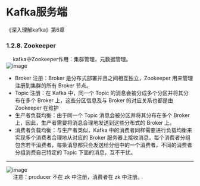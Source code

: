 

# Kafka服务端  
《深入理解kafka》第6章


### 1.2.8. Zookeeper  
&emsp; kafka中Zookeeper作用：集群管理，元数据管理。    
![image](https://gitee.com/wt1814/pic-host/raw/master/images/microService/mq/kafka/kafka-4.png)  
* Broker 注册：Broker 是分布式部署并且之间相互独立，Zookeeper 用来管理注册到集群的所有 Broker 节点。
* Topic 注册：在 Kafka 中，同一个 Topic 的消息会被分成多个分区并将其分布在多个 Broker 上，这些分区信息及与 Broker 的对应关系也都是由 Zookeeper 在维护
* 生产者负载均衡：由于同一个 Topic 消息会被分区并将其分布在多个 Broker 上，因此，生产者需要将消息合理地发送到这些分布式的 Broker 上。
* 消费者负载均衡：与生产者类似，Kafka 中的消费者同样需要进行负载均衡来实现多个消费者合理地从对应的 Broker 服务器上接收消息，每个消费者分组包含若干消费者，每条消息都只会发送给分组中的一个消费者，不同的消费者分组消费自己特定的 Topic 下面的消息，互不干扰。

---
![image](https://gitee.com/wt1814/pic-host/raw/master/images/microService/mq/kafka/kafka-21.png)  
&emsp; 注意：producer 不在 zk 中注册，消费者在 zk 中注册。


<!-- 

Zookeeper 是 Kafka 用来负责集群元数据管理、控制器选举等操作的。Producer 是负责将消息发送到 Broker 的，Broker 负责将消息持久化到磁盘，而 Consumer 是负责从Broker 订阅并消费消息。


![image](https://gitee.com/wt1814/pic-host/raw/master/images/microService/mq/kafka/kafka-4.png)  
* Broker 注册：Broker 是分布式部署并且之间相互独立，Zookeeper 用来管理注册到集群的所有 Broker 节点。
* Topic 注册：在 Kafka 中，同一个 Topic 的消息会被分成多个分区并将其分布在多个 Broker 上，这些分区信息及与 Broker 的对应关系也都是由 Zookeeper 在维护
* 生产者负载均衡：由于同一个 Topic 消息会被分区并将其分布在多个 Broker 上，因此，生产者需要将消息合理地发送到这些分布式的 Broker 上。
* 消费者负载均衡：与生产者类似，Kafka 中的消费者同样需要进行负载均衡来实现多个消费者合理地从对应的 Broker 服务器上接收消息，每个消费者分组包含若干消费者，每条消息都只会发送给分组中的一个消费者，不同的消费者分组消费自己特定的 Topic 下面的消息，互不干扰。


&emsp; kafka 在 zookeeper 中的存储结构如下图所示：  
![image](https://gitee.com/wt1814/pic-host/raw/master/images/microService/mq/kafka/kafka-2.png)  
-->



